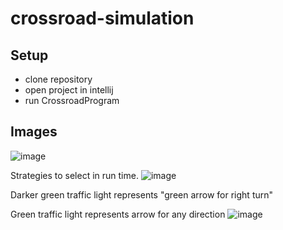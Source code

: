 # crossroad-simulation

## Setup
- clone repository
- open project in intellij
- run CrossroadProgram
## Images

![image](https://github.com/user-attachments/assets/601684bd-d167-4682-87ed-90cdcbdca5b7)

Strategies to select in run time.
![image](https://github.com/user-attachments/assets/599e6985-d955-48ba-a86c-a554cc203bff)


Darker green traffic light represents "green arrow for right turn"

Green traffic light represents arrow for any direction
![image](https://github.com/user-attachments/assets/6802df68-515d-495b-a998-d96288261b8c)
